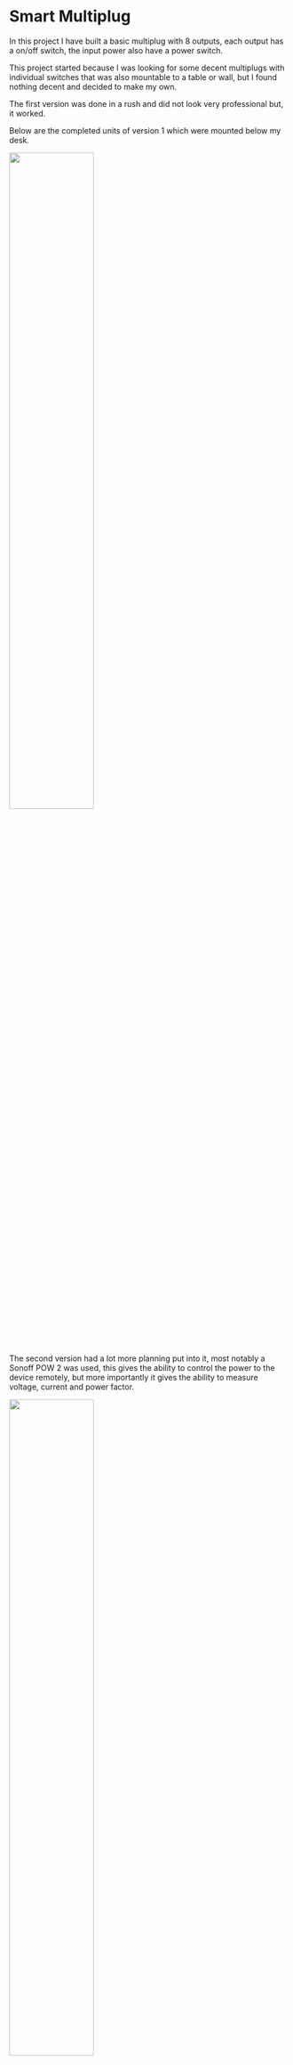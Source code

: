 # Smart Multiplug

In this project I have built a basic multiplug with 8 outputs, each output has a on/off switch, the input power also have a power switch.


This project started because I was looking for some decent multiplugs with individual switches that was also mountable to a table or wall, but I found nothing decent and decided to make my own.

The first version was done in a rush and did not look very professional but, it worked.

Below are the completed units of version 1 which were mounted below my desk.

<img src="/Images/V1/Boxes_mounted_V1.JPG" width=55%>

The second version had a lot more planning put into it, most notably a Sonoff POW 2 was used, this gives the ability to control the power to the device remotely, but more importantly it gives the ability to measure voltage, current and power factor.

<img src="/Images/V2/Smart_multi_plug_and_Dimmer.JPG" width=55%>

# Stencil Guides

On both versions the holes were cut manually with a Dremel, a stencil was made in Google Sketchup and then a 1-1 drawing was printed.

This printed stencil was this cut and taped onto the enclosures, this was then used as my guide when cutting the boxes, this technique works really well but, cutting plastic manually is horrible and time consuming.

Below we can see the stencil that was used to cutout two LED holders, A Power Button and Input Power Connector

<img src="/Images/V2/Cutting_Side_stencil.JPG" width=55%>

In this image we can see the stencil that was used in version 2, the holes for the plugs and switched have been cut, you can see that I have used masking tape to hold the stencil to the lid.

<img src="/Images/V2/Cutting_Side_stencil_top.JPG" width=55%>

Here is a photo of me cutting the lid for version 1, this clearly shows how much plastic dust is apparent when cutting these plastic enclosures.

<img src="/Images/V1/Cutting_Stencil_Top_Lid.JPG" width=55%>

Here is a screenshot of the stencil in Sketchup.

<img src="/Images/V2/Stencil_Top_Lid_Sketchup.JPG" width=55%>


## Version 1

Here are construction images from Version 1.

The stencil for the lid has been secured and is ready for cutting.

<img src="/Images/V1/Stencil_Top_Lid.JPG" width=55%>

The holes have been cut and the swtiches/plugs have been test fitted

<img src="/Images/V1/Top_Lid.JPG" width=55%>

The plugs/switches have been mounted to the lid and the connections have been made.
A din rail was mounted to the bottom of the enclosure, and all connections are screwed to 3 separate terminal blocks for Earth, Neutral and Live.

In hindsight, I should of twisted the cables from each plug to the connector blocks, this could of helped with the mess and maybe reduce some EMI noise.

Some ferrels should of been crimped to the wire as well.

<img src="/Images/V1/Internal_Box_V1.JPG" width=55%>


## Version 2

Here are construction images from Version 2.

The holes have been cut and the plugs and switches are being mounted

<img src="/Images/V2/Lid_Plug_Installation.JPG" width=55%>

A din rail was cut and installed to the bottom area of the enclosure
3 Connector blocks were mounted with a Sonoff POW2.

<img src="/Images/V2/Internals_No_wires.JPG" width=55%>

The internal button, and LEDs were routed to the outside of the case, the mounting brackets and LED holders are plastic, was done because the circuit in the Sonoff POW2 are not isolated from mains.

<img src="/Images/V2/LED_Button_SONOFF.JPG" width=55%>

The wire lengths for each plug were measured, cut and installed to the top lid.

<img src="/Images/V2/Top_Lid_Complete.JPG" width=55%>

The wires from the top lids have been connected to the copper terminals.

I ensured that the wires were long enough such that the lid can lie next to the bottom part of the enclosure with no restrictions.

This could help in the future if any maintenance needs to be done.

<img src="/Images/V2/Connections.JPG" width=55%>

Here we can see the final image before the unit was sealed.

<img src="/Images/V2/Complete_Unit.JPG" width=55%>

## Version 3

A third version is being planned and will hopefully be built in the future when money and time become available.

This third version will consist of the following.

- A custom aluminum cut enclosure with laser etched engravings
- Each output will have its own individual current, voltage and temperature sensing units with a dedicated power relay
- Each output will also have its own dedicated microcontroller
- A main microcontroller will be implemented and will communicate with the other microcontrollers via CAN or some other protocol
- The main microcontroller will have an RJ45 connection for a physical connection to a LAN
- The main microcontroller will also support a Wi-Fi connection
- The mains input will have surge protection and fuses
- There will be 3 subversions with 8x, 10x and 12x outputs

## Questions/Orders

If you have any questions, orders or would like to collaborate with some other projects then, please contact me.



